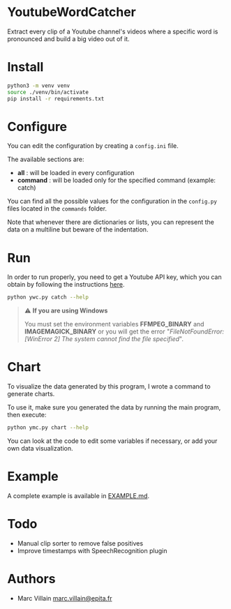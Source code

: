 YoutubeWordCatcher
===

Extract every clip of a Youtube channel's videos where a specific word is pronounced and build a big video out of it.

# Install

```bash
python3 -m venv venv
source ./venv/bin/activate
pip install -r requirements.txt
```

# Configure

You can edit the configuration by creating a `config.ini` file.

The available sections are:
* **all** : will be loaded in every configuration
* **command** : will be loaded only for the specified command (example: catch)

You can find all the possible values for the configuration in the `config.py` files located in the `commands` folder.

Note that whenever there are dictionaries or lists, you can represent the data on a multiline but beware of the indentation.

# Run

In order to run properly, you need to get a Youtube API key, which you can obtain by following the instructions [here](https://developers.google.com/youtube/registering_an_application).

```bash
python ywc.py catch --help
```

> :warning: **If you are using Windows**
>
> You must set the environment variables **FFMPEG_BINARY** and **IMAGEMAGICK_BINARY** or you will get the error "_FileNotFoundError: [WinError 2] The system cannot find the file specified_".

# Chart

To visualize the data generated by this program, I wrote a command to generate charts.

To use it, make sure you generated the data by running the main program, then execute:

```bash
python ymc.py chart --help
```

You can look at the code to edit some variables if necessary, or add your own data visualization.

# Example

A complete example is available in [EXAMPLE.md](EXAMPLE.md).

# Todo

* Manual clip sorter to remove false positives
* Improve timestamps with SpeechRecognition plugin

# Authors

* Marc Villain <marc.villain@epita.fr>
